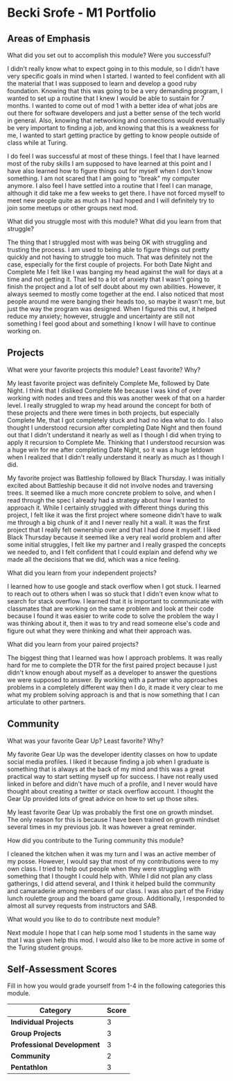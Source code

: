 # Becki Srofe - M1 Portfolio

## Areas of Emphasis

What did you set out to accomplish this module? Were you successful?

I didn't really know what to expect going in to this module, so I didn't have very specific
goals in mind when I started. I wanted to feel confident with all the material that I
was supposed to learn and develop a good ruby foundation. Knowing that this was going
to be a very demanding program, I wanted to set up a routine that I knew I would be
able to sustain for 7 months. I wanted to come out of mod 1 with a better idea of what
jobs are out there for software developers and just a better sense of the tech world in
general. Also, knowing that networking and connections would eventually be very important
to finding a job, and knowing that this is a weakness for me, I wanted to start getting
practice by getting to know people outside of class while at Turing.

I do feel I was successful at most of these things. I feel that I have learned most
of the ruby skills I am supposed to have learned at this point and I have also learned
how to figure things out for myself when I don't know something. I am not scared that
I am going to "break" my computer anymore. I also feel I have settled into a routine
that I feel I can manage, although it did take me a few weeks to get there. I have not
forced myself to meet new people quite as much as I had hoped and I will definitely try
to join some meetups or other groups next mod.


What did you struggle most with this module? What did you learn from that struggle?

The thing that I struggled most with was being OK with struggling and trusting the
process. I am used to being able to figure things out pretty quickly and not
having to struggle too much. That was definitely not the case, especially for the
first couple of projects. For both Date Night and Complete Me I felt like I was
banging my head against the wall for days at a time and not getting it. That led
to a lot of anxiety that I wasn't going to finish the project and a lot of self
doubt about my own abilities. However, it always seemed to mostly come together at
the end. I also noticed that most people around me were banging their heads too,
so maybe it wasn't me, but just the way the program was designed. When I figured
this out, it helped reduce my anxiety; however, struggle and uncertainty are still
not something I feel good about and something I know I will have to continue working on.

## Projects

What were your favorite projects this module? Least favorite? Why?

My least favorite project was definitely Complete Me, followed by Date Night. I think
that I disliked Complete Me because I was kind of over working with nodes and trees and this
was another week of that on a harder level. I really struggled to wrap my head around the concept for
both of these projects and there were times in both projects, but especially Complete Me, that
I got completely stuck and had no idea what to do. I also thought I understood recursion after completing
Date Night and then found out that I didn't understand it nearly as well as I though I
did when trying to apply it recursion to Complete Me. Thinking that I understood recursion
was a huge win for me after completing Date Night, so it was a huge letdown when I realized
that I didn't really understand it nearly as much as I though I did.

My favorite project was Battleship followed by Black Thursday. I was initially excited about
Battleship because it did not involve nodes and traversing trees. It seemed like a much more
concrete problem to solve, and when I read through the spec I already had a strategy about how
I wanted to approach it. While I certainly struggled with different things during this project,
I felt like it was the first project where someone didn't have to walk me through a big chunk of
it and I never really hit a wall. It was the first project that I really felt ownership over
and that I had done it myself. I liked Black Thursday because it seemed like a very real
world problem and after some initial struggles, I felt like my partner and I really grasped
the concepts we needed to, and I felt confident that I could explain and defend why we made
all the decisions that we did, which was a nice feeling.

What did you learn from your independent projects?

I learned how to use google and stack overflow when I got stuck. I learned to reach out
to others when I was so stuck that I didn't even know what to search for stack overflow.
I learned that it is important to communicate with classmates that are working on the
same problem and look at their code because I found it was easier to write code to solve the
problem the way I was thinking about it, then it was to try and read someone else's code and
figure out what they were thinking and what their approach was.

What did you learn from your paired projects?

The biggest thing that I learned was how I approach problems. It was really hard for me
to complete the DTR for the first paired project because I just didn't know enough about
myself as a developer to answer the questions we were supposed to answer. By working with
a partner who approaches problems in a completely different way then I do, it made it
very clear to me what my problem solving approach is and that is now something that I
can articulate to other partners.

## Community

What was your favorite Gear Up? Least favorite? Why?

My favorite Gear Up was the developer identity classes on how to update social media
profiles. I liked it because finding a job when I graduate is something that is always
at the back of my mind and this was a great practical way to start setting myself up
for success. I have not really used linked in before and didn't have much of a profile,
and I never would have thought about creating a twitter or stack overflow account. I
thought the Gear Up provided lots of great advice on how to set up those sites.

My least favorite Gear Up was probably the first one on growth mindset. The only
reason for this is because I have been trained on growth mindset several times in
my previous job. It was however a great reminder.

How did you contribute to the Turing community this module?

I cleaned the kitchen when it was my turn and I was an active member of my posse.
However, I would say that most of my contributions were to my own class. I tried to
help out people when they were struggling with something that I thought I could help
with. While I did not plan any class gatherings, I did attend several, and I think
it helped build the community and camaraderie among members of our class. I was also
part of the Friday lunch roulette group and the board game group. Additionally, I
responded to almost all survey requests from instructors and SAB.

What would you like to do to contribute next module?

Next module I hope that I can help some mod 1 students in the same way that I was
given help this mod. I would also like to be more active in some of the Turing student
groups.

## Self-Assessment Scores

Fill in how you would grade yourself from 1-4 in the following categories this module.

| Category                     | Score |
| -----------------------------| ----- |
| **Individual Projects**      |   3   |
| **Group Projects**           |   3   |
| **Professional Development** |   3   |
| **Community**                |   2   |
| **Pentathlon**               |   3   |
